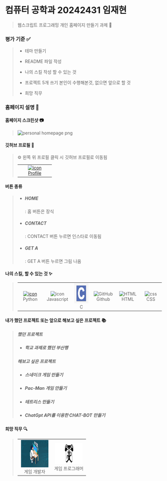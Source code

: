 # 컴퓨터 공학과 20242431 임재현 

> 웹스크립트 프로그래밍 개인 홈페이지 만들기 과제 📌

### 평가 기준 ✅
> - 테마 만들기 
> 
> - README 파일 작성 
> 
> - 나의 스킬 작성 할 수 있는 것 
> 
> - 프로젝트 5개 쓰기 본인이 수행해본것, 없으면 앞으로 할 것 
>
> - 희망 직무 



### 홈페이지 설명 👄

#### 홈페이지 스크린샷 📷

> <img width="1267" alt="personal homepage png" src="https://github.com/hamtory05/hamtory05.github.io/assets/163499219/d72793b6-b7d6-44b5-a7a2-f4d3887bb4c4">


 #### 깃허브 프로필 📱
>
> <table>
>  <tr>
>    <td align="center" width="96">
>      <a href="#macropower-tech">
>        <img src="https://avatars.githubusercontent.com/u/163499219?s=400&u=7c0e3ef25b216c607b711657aae45fdba2ea313d&v=4" alt="icon" width="250" height="80"/>
>        <br> Profile
>      </a>
>    </td>
>     ⚙ 왼쪽 위 프로필 클릭 시 깃허브 프로필로 이동됨
>  </tr>
> </table>

#### 버튼 종류

> - <h5>HOME</h5> : 홈 버튼은 장식
> 
> - <h5>CONTACT</h5> : CONTACT 버튼 누르면 인스타로 이동됨
> 
> - <h5>GET A</h5> : GET A 버튼 누르면 그림 나옴

 #### 나의 스킬, 할 수 있는 것 ✨   

> <table>
>    <tr>
>      <td align="center" width="96">
>        <a href="#macropower-tech">
>          <img src="https://techstack-generator.vercel.app/python-icon.svg" alt="icon" width="65" height="65" />
>        </a>
>        <br>Python
>      </td>
>      <td align="center" width="96">
>          <img src="https://techstack-generator.vercel.app/js-icon.svg" alt="icon" width="65" height="65" />
>        <br>Javascript
>      </td>
>      <td align="center" width="96">
>          <img src="./images/C언어1.png" alt="icon" width="65" height="65" />
>       <br>C
>      </td>
>      <td align="center" width="96">
>          <img src="https://techstack-generator.vercel.app/github-icon.svg" width="65" height="65" alt="GitHub" />
>        <br>Github
>      </td>
>      <td align="center"  width="96">
>        <img src="https://skillicons.dev/icons?i=html" width="48" height="48" alt="HTML" />
>      <br>HTML
>    </td>
>    <td align="center" width="96">
>        <img src="https://skillicons.dev/icons?i=css" width="48" height="48" alt="css" />
>      <br>CSS
>    </td>
>   </tr>
>  </table>

#### 내가 했던 프로젝트 또는 앞으로 해보고 싶은 프로젝트 📚

> ##### 했던 프로젝트
> - <h5> 학교 과제로 했던 부산행 </h5>
>
> ##### 해보고 싶은 프로젝트
> - <h5>스네이크 게임 만들기</h5>
> - <h5>Pac-Man 게임 만들기</h5>
> - <h5>테트리스 만들기</h5>
> - <h5>ChatGpt API를 이용한 CHAT-BOT 만들기</h5>

#### 희망 직무 🔍
> <table>
>  <tr>
>    <td align="center" width="96">
>      <a href="#macropower-tech">
>        <img src="./images/game developer.png" alt="icon" width="88" height="88"/>
>      </a>
>      <br> 게임 개발자
>  </td>
>    <td align="center" width="96">
>      <a href="#macropower-tech">
>        <img src="./images/game programmer.png" alt="icon" width="88" height="68"/>
>      </a>
>      <br> 게임 프로그래머
>    </td>
> </tr>
> </table>























  
